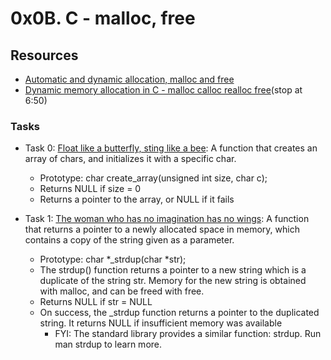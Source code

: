 # 0x0B. C - malloc, free

## Resources
+ [Automatic and dynamic allocation, malloc and free](https://intranet.alxswe.com/concepts/62)
+ [Dynamic memory allocation in C - malloc calloc realloc free](https://www.youtube.com/watch?v=xDVC3wKjS64)(stop at 6:50)

### Tasks
+ Task 0: [ Float like a butterfly, sting like a bee](https://github.com/Hiluhree/alx-low_level_programming/blob/master/0x0B-malloc_free/0-create_array.c): A function that creates an array of chars, and initializes it with a specific char.

	+ Prototype: char create_array(unsigned int size, char c);
	+ Returns NULL if size = 0
	+ Returns a pointer to the array, or NULL if it fails
+ Task 1: [The woman who has no imagination has no wings](): A function that returns a pointer to a newly allocated space in memory, which contains a copy of the string given as a parameter.

	+ Prototype: char *_strdup(char *str);
	+ The strdup() function returns a pointer to a new string which is a duplicate of the string str. Memory for the new string is obtained with malloc, and can be freed with free.
	+ Returns NULL if str = NULL
	+ On success, the _strdup function returns a pointer to the duplicated string. It returns NULL if insufficient memory was available
		- FYI: The standard library provides a similar function: strdup. Run man strdup to learn more.
